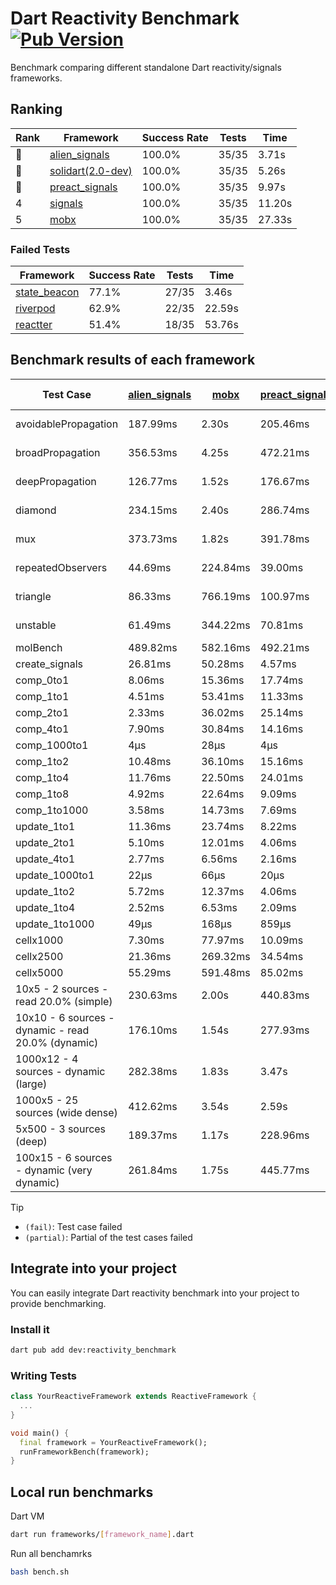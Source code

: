 # Dart Reactivity Benchmark [![Pub Version](https://img.shields.io/pub/v/reactivity_benchmark)](https://pub.dev/packages/reactivity_benchmark)

Benchmark comparing different standalone Dart reactivity/signals frameworks.

## Ranking

<!-- ranking start -->
| Rank | Framework | Success Rate | Tests | Time |
|------|-----------|--------------|-------|------|
| 🥇 | [alien_signals](https://github.com/medz/alien-signals-dart) | 100.0% | 35/35 | 3.71s |
| 🥈 | [solidart(2.0-dev)](https://github.com/nank1ro/solidart/tree/dev) | 100.0% | 35/35 | 5.26s |
| 🥉 | [preact_signals](https://pub.dev/packages/preact_signals) | 100.0% | 35/35 | 9.97s |
| 4 | [signals](https://github.com/rodydavis/signals.dart) | 100.0% | 35/35 | 11.20s |
| 5 | [mobx](https://github.com/mobxjs/mobx.dart) | 100.0% | 35/35 | 27.33s |

<!-- ranking end -->

### **Failed Tests**

<!-- fail start -->
| Framework | Success Rate | Tests | Time |
|-----------|--------------|-------|------|
| [state_beacon](https://github.com/jinyus/dart_beacon) | 77.1% | 27/35 | 3.46s |
| [riverpod](https://github.com/rrousselGit/riverpod) | 62.9% | 22/35 | 22.59s |
| [reactter](https://github.com/2devs-team/reactter) | 51.4% | 18/35 | 53.76s |

<!-- fail end -->

## Benchmark results of each framework

<!-- test-case start -->
| Test Case | [alien_signals](https://github.com/medz/alien-signals-dart) | [mobx](https://github.com/mobxjs/mobx.dart) | [preact_signals](https://pub.dev/packages/preact_signals) | [reactter](https://github.com/2devs-team/reactter) | [riverpod](https://github.com/rrousselGit/riverpod) | [signals](https://github.com/rodydavis/signals.dart) | [solidart(2.0-dev)](https://github.com/nank1ro/solidart/tree/dev) | [state_beacon](https://github.com/jinyus/dart_beacon) |
|---|---|---|---|---|---|---|---|---|
| avoidablePropagation | 187.99ms | 2.30s | 205.46ms | 1.25s | 1.41s | 207.32ms | 273.83ms | 151.40ms (fail) |
| broadPropagation | 356.53ms | 4.25s | 472.21ms | 4.99s | 83.56ms (fail) | 459.85ms | 509.20ms | 5.81ms (fail) |
| deepPropagation | 126.77ms | 1.52s | 176.67ms | 4.00s | 1.93s (fail) | 169.70ms | 171.24ms | 150.43ms (fail) |
| diamond | 234.15ms | 2.40s | 286.74ms | 14.03s (fail) | 2.66s (fail) | 290.25ms | 358.03ms | 185.95ms (fail) |
| mux | 373.73ms | 1.82s | 391.78ms | 1.02s | 583.88ms (fail) | 413.66ms | 436.17ms | 189.40ms (fail) |
| repeatedObservers | 44.69ms | 224.84ms | 39.00ms | 9.74s | 396.12ms (fail) | 45.98ms | 80.45ms | 53.64ms (fail) |
| triangle | 86.33ms | 766.19ms | 100.97ms | 4.52s | 935.17ms (fail) | 103.39ms | 115.55ms | 77.66ms (fail) |
| unstable | 61.49ms | 344.22ms | 70.81ms | 7.64s | 617.44ms (fail) | 74.63ms | 96.47ms | 349.42ms (fail) |
| molBench | 489.82ms | 582.16ms | 492.21ms | 5.90s | 12.08ms | 488.60ms | 482.75ms | 1.30ms |
| create_signals | 26.81ms | 50.28ms | 4.57ms | 13.34ms | 23.23ms | 25.43ms | 55.26ms | 68.72ms |
| comp_0to1 | 8.06ms | 15.36ms | 17.74ms | 13.68ms | 13.44ms | 12.82ms | 27.97ms | 55.06ms |
| comp_1to1 | 4.51ms | 53.41ms | 11.33ms | 99.56ms | 21.12ms | 28.07ms | 40.51ms | 55.22ms |
| comp_2to1 | 2.33ms | 36.02ms | 25.14ms | 72.37ms | 23.32ms | 21.75ms | 24.18ms | 42.69ms |
| comp_4to1 | 7.90ms | 30.84ms | 14.16ms | 85.23ms | 6.60ms | 6.42ms | 16.53ms | 16.17ms |
| comp_1000to1 | 4μs | 28μs | 4μs | 59.32ms | 3μs | 9μs | 15μs | 40μs |
| comp_1to2 | 10.48ms | 36.10ms | 15.16ms | 66.89ms | 11.99ms | 17.06ms | 31.25ms | 43.89ms |
| comp_1to4 | 11.76ms | 22.50ms | 24.01ms | 99.18ms | 30.28ms | 16.01ms | 15.19ms | 42.73ms |
| comp_1to8 | 4.92ms | 22.64ms | 9.09ms | 116.37ms | 6.66ms | 6.98ms | 20.31ms | 43.51ms |
| comp_1to1000 | 3.58ms | 14.73ms | 7.69ms | 47.90ms | 4.11ms | 5.07ms | 18.63ms | 36.89ms |
| update_1to1 | 11.36ms | 23.74ms | 8.22ms | N/A | 84.70ms | 9.21ms | 16.23ms | 5.74ms |
| update_2to1 | 5.10ms | 12.01ms | 4.06ms | N/A | 43.20ms | 4.58ms | 11.25ms | 2.89ms |
| update_4to1 | 2.77ms | 6.56ms | 2.16ms | N/A | 21.15ms | 2.32ms | 4.03ms | 1.48ms |
| update_1000to1 | 22μs | 66μs | 20μs | N/A | 234μs | 24μs | 40μs | 25μs |
| update_1to2 | 5.72ms | 12.37ms | 4.06ms | N/A | 42.64ms | 4.92ms | 8.21ms | 2.93ms |
| update_1to4 | 2.52ms | 6.53ms | 2.09ms | N/A | 20.99ms | 2.33ms | 4.04ms | 1.47ms |
| update_1to1000 | 49μs | 168μs | 859μs | N/A | 145μs | 43μs | 149μs | 378μs |
| cellx1000 | 7.30ms | 77.97ms | 10.09ms | N/A | N/A | 9.45ms | 13.04ms | 5.20ms |
| cellx2500 | 21.36ms | 269.32ms | 34.54ms | N/A | N/A | 32.24ms | 37.46ms | 28.51ms |
| cellx5000 | 55.29ms | 591.48ms | 85.02ms | N/A | N/A | 64.90ms | 93.27ms | 72.99ms |
| 10x5 - 2 sources - read 20.0% (simple) | 230.63ms | 2.00s | 440.83ms | N/A | 2.27s | 502.15ms | 357.74ms | 248.05ms |
| 10x10 - 6 sources - dynamic - read 20.0% (dynamic) | 176.10ms | 1.54s | 277.93ms | N/A | 1.50s (partial) | 277.28ms | 243.22ms | 203.43ms |
| 1000x12 - 4 sources - dynamic (large) | 282.38ms | 1.83s | 3.47s | N/A | 2.55s (partial) | 3.74s | 471.08ms | 343.08ms |
| 1000x5 - 25 sources (wide dense) | 412.62ms | 3.54s | 2.59s | N/A | 4.18s | 3.45s | 592.04ms | 510.98ms |
| 5x500 - 3 sources (deep) | 189.37ms | 1.17s | 228.96ms | N/A | 1.36s | 228.31ms | 255.43ms | 203.62ms |
| 100x15 - 6 sources - dynamic (very dynamic) | 261.84ms | 1.75s | 445.77ms | N/A | 1.75s (partial) | 483.66ms | 382.09ms | 254.38ms |

<!-- test-case end -->

> [!TIP]
> - `(fail)`: Test case failed
> - `(partial)`: Partial of the test cases failed

## Integrate into your project

You can easily integrate Dart reactivity benchmark into your project to provide benchmarking.

### Install it

```bash
dart pub add dev:reactivity_benchmark
```

### Writing Tests

```dart
class YourReactiveFramework extends ReactiveFramework {
  ...
}

void main() {
  final framework = YourReactiveFramework();
  runFrameworkBench(framework);
}
```

## Local run benchmarks

Dart VM
```bash
dart run frameworks/[framework_name].dart
```

Run all benchamrks
```bash
bash bench.sh
```

